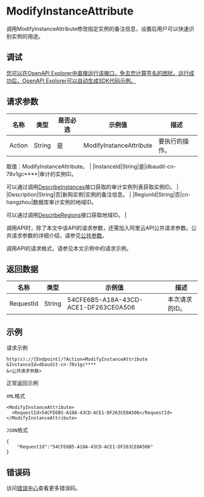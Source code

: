 # ModifyInstanceAttribute

调用ModifyInstanceAttribute修改指定实例的备注信息，设置后用户可以快速识别实例的用途。

## 调试

[您可以在OpenAPI Explorer中直接运行该接口，免去您计算签名的困扰。运行成功后，OpenAPI Explorer可以自动生成SDK代码示例。](https://api.aliyun.com/#product=Yundun-dbaudit&api=ModifyInstanceAttribute&type=RPC&version=2019-12-09)

## 请求参数

|名称|类型|是否必选|示例值|描述|
|--|--|----|---|--|
|Action|String|是|ModifyInstanceAttribute|要执行的操作。

 取值：ModifyInstanceAttribute。 |
|InstanceId|String|是|dbaudit-cn-78v1gc\*\*\*\*|审计的实例ID。

 可以通过调用[DescribeInstances](~~162343~~)接口获取的审计实例列表获取实例ID。 |
|Description|String|否|新购实例|实例的备注信息。 |
|RegionId|String|否|cn-hangzhou|数据库审计实例的地域ID。

 可以通过调用[DescribeRegions](~~162344~~)接口获取地域ID。 |

调用API时，除了本文中该API的请求参数，还需加入阿里云API公共请求参数。公共请求参数的详细介绍，请参见[公共参数](~~148151~~)。

调用API的请求格式，请参见本文示例中的请求示例。

## 返回数据

|名称|类型|示例值|描述|
|--|--|---|--|
|RequestId|String|54CFE6B5-A18A-43CD-ACE1-DF263CE0A506|本次请求的ID。 |

## 示例

请求示例

```
http(s)://[Endpoint]/?Action=ModifyInstanceAttribute
&InstanceId=dbaudit-cn-78v1gc****
&<公共请求参数>
```

正常返回示例

`XML`格式

```
<ModifyInstanceAttribute>
  <RequestId>54CFE6B5-A18A-43CD-ACE1-DF263CE0A506</RequestId>
</ModifyInstanceAttribute>
```

`JSON`格式

```
{
	"RequestId":"54CFE6B5-A18A-43CD-ACE1-DF263CE0A506"
}
```

## 错误码

访问[错误中心](https://error-center.aliyun.com/status/product/Yundun-dbaudit)查看更多错误码。

